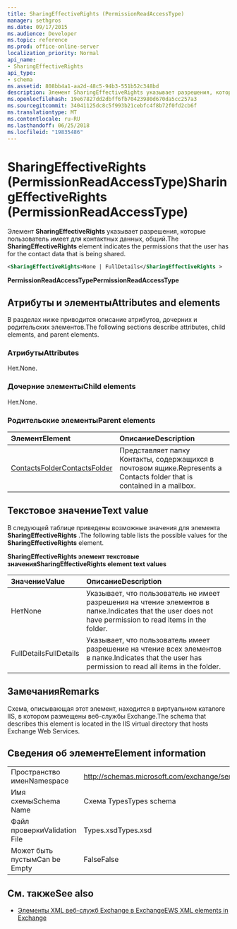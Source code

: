 ```yaml
---
title: SharingEffectiveRights (PermissionReadAccessType)
manager: sethgros
ms.date: 09/17/2015
ms.audience: Developer
ms.topic: reference
ms.prod: office-online-server
localization_priority: Normal
api_name:
- SharingEffectiveRights
api_type:
- schema
ms.assetid: 808bb4a1-aa2d-48c5-94b3-551b52c348bd
description: Элемент SharingEffectiveRights указывает разрешения, которые пользователь имеет для контактных данных, общий.
ms.openlocfilehash: 19e67827dd2dbff6fb70423980d670da5cc257a3
ms.sourcegitcommit: 34041125dc8c5f993b21cebfc4f8b72f0fd2cb6f
ms.translationtype: MT
ms.contentlocale: ru-RU
ms.lasthandoff: 06/25/2018
ms.locfileid: "19835486"
---
```

# <a name="sharingeffectiverights-permissionreadaccesstype"></a><span data-ttu-id="62c11-103">SharingEffectiveRights (PermissionReadAccessType)</span><span class="sxs-lookup"><span data-stu-id="62c11-103">SharingEffectiveRights (PermissionReadAccessType)</span></span>

<span data-ttu-id="62c11-104">Элемент **SharingEffectiveRights** указывает разрешения, которые пользователь имеет для контактных данных, общий.</span><span class="sxs-lookup"><span data-stu-id="62c11-104">The **SharingEffectiveRights** element indicates the permissions that the user has for the contact data that is being shared.</span></span> 
  
```XML
<SharingEffectiveRights>None | FullDetails</SharingEffectiveRights >
```

 <span data-ttu-id="62c11-105">**PermissionReadAccessType**</span><span class="sxs-lookup"><span data-stu-id="62c11-105">**PermissionReadAccessType**</span></span>
## <a name="attributes-and-elements"></a><span data-ttu-id="62c11-106">Атрибуты и элементы</span><span class="sxs-lookup"><span data-stu-id="62c11-106">Attributes and elements</span></span>

<span data-ttu-id="62c11-107">В разделах ниже приводится описание атрибутов, дочерних и родительских элементов.</span><span class="sxs-lookup"><span data-stu-id="62c11-107">The following sections describe attributes, child elements, and parent elements.</span></span>
  
### <a name="attributes"></a><span data-ttu-id="62c11-108">Атрибуты</span><span class="sxs-lookup"><span data-stu-id="62c11-108">Attributes</span></span>

<span data-ttu-id="62c11-109">Нет.</span><span class="sxs-lookup"><span data-stu-id="62c11-109">None.</span></span>
  
### <a name="child-elements"></a><span data-ttu-id="62c11-110">Дочерние элементы</span><span class="sxs-lookup"><span data-stu-id="62c11-110">Child elements</span></span>

<span data-ttu-id="62c11-111">Нет.</span><span class="sxs-lookup"><span data-stu-id="62c11-111">None.</span></span>
  
### <a name="parent-elements"></a><span data-ttu-id="62c11-112">Родительские элементы</span><span class="sxs-lookup"><span data-stu-id="62c11-112">Parent elements</span></span>

|<span data-ttu-id="62c11-113">**Элемент**</span><span class="sxs-lookup"><span data-stu-id="62c11-113">**Element**</span></span>|<span data-ttu-id="62c11-114">**Описание**</span><span class="sxs-lookup"><span data-stu-id="62c11-114">**Description**</span></span>|
|:-----|:-----|
|[<span data-ttu-id="62c11-115">ContactsFolder</span><span class="sxs-lookup"><span data-stu-id="62c11-115">ContactsFolder</span></span>](contactsfolder.md) <br/> |<span data-ttu-id="62c11-116">Представляет папку Контакты, содержащихся в почтовом ящике.</span><span class="sxs-lookup"><span data-stu-id="62c11-116">Represents a Contacts folder that is contained in a mailbox.</span></span>  <br/> |
   
## <a name="text-value"></a><span data-ttu-id="62c11-117">Текстовое значение</span><span class="sxs-lookup"><span data-stu-id="62c11-117">Text value</span></span>

<span data-ttu-id="62c11-118">В следующей таблице приведены возможные значения для элемента **SharingEffectiveRights** .</span><span class="sxs-lookup"><span data-stu-id="62c11-118">The following table lists the possible values for the **SharingEffectiveRights** element.</span></span> 
  
<span data-ttu-id="62c11-119">**SharingEffectiveRights элемент текстовые значения**</span><span class="sxs-lookup"><span data-stu-id="62c11-119">**SharingEffectiveRights element text values**</span></span>

|<span data-ttu-id="62c11-120">**Значение**</span><span class="sxs-lookup"><span data-stu-id="62c11-120">**Value**</span></span>|<span data-ttu-id="62c11-121">**Описание**</span><span class="sxs-lookup"><span data-stu-id="62c11-121">**Description**</span></span>|
|:-----|:-----|
|<span data-ttu-id="62c11-122">Нет</span><span class="sxs-lookup"><span data-stu-id="62c11-122">None</span></span>  <br/> |<span data-ttu-id="62c11-123">Указывает, что пользователь не имеет разрешения на чтение элементов в папке.</span><span class="sxs-lookup"><span data-stu-id="62c11-123">Indicates that the user does not have permission to read items in the folder.</span></span>  <br/> |
|<span data-ttu-id="62c11-124">FullDetails</span><span class="sxs-lookup"><span data-stu-id="62c11-124">FullDetails</span></span>  <br/> |<span data-ttu-id="62c11-125">Указывает, что пользователь имеет разрешение на чтение всех элементов в папке.</span><span class="sxs-lookup"><span data-stu-id="62c11-125">Indicates that the user has permission to read all items in the folder.</span></span>  <br/> |
   
## <a name="remarks"></a><span data-ttu-id="62c11-126">Замечания</span><span class="sxs-lookup"><span data-stu-id="62c11-126">Remarks</span></span>

<span data-ttu-id="62c11-127">Схема, описывающая этот элемент, находится в виртуальном каталоге IIS, в котором размещены веб-службы Exchange.</span><span class="sxs-lookup"><span data-stu-id="62c11-127">The schema that describes this element is located in the IIS virtual directory that hosts Exchange Web Services.</span></span>
  
## <a name="element-information"></a><span data-ttu-id="62c11-128">Сведения об элементе</span><span class="sxs-lookup"><span data-stu-id="62c11-128">Element information</span></span>

|||
|:-----|:-----|
|<span data-ttu-id="62c11-129">Пространство имен</span><span class="sxs-lookup"><span data-stu-id="62c11-129">Namespace</span></span>  <br/> |http://schemas.microsoft.com/exchange/services/2006/types  <br/> |
|<span data-ttu-id="62c11-130">Имя схемы</span><span class="sxs-lookup"><span data-stu-id="62c11-130">Schema Name</span></span>  <br/> |<span data-ttu-id="62c11-131">Схема Types</span><span class="sxs-lookup"><span data-stu-id="62c11-131">Types schema</span></span>  <br/> |
|<span data-ttu-id="62c11-132">Файл проверки</span><span class="sxs-lookup"><span data-stu-id="62c11-132">Validation File</span></span>  <br/> |<span data-ttu-id="62c11-133">Types.xsd</span><span class="sxs-lookup"><span data-stu-id="62c11-133">Types.xsd</span></span>  <br/> |
|<span data-ttu-id="62c11-134">Может быть пустым</span><span class="sxs-lookup"><span data-stu-id="62c11-134">Can be Empty</span></span>  <br/> |<span data-ttu-id="62c11-135">False</span><span class="sxs-lookup"><span data-stu-id="62c11-135">False</span></span>  <br/> |
   
## <a name="see-also"></a><span data-ttu-id="62c11-136">См. также</span><span class="sxs-lookup"><span data-stu-id="62c11-136">See also</span></span>



- [<span data-ttu-id="62c11-137">Элементы XML веб-служб Exchange в Exchange</span><span class="sxs-lookup"><span data-stu-id="62c11-137">EWS XML elements in Exchange</span></span>](ews-xml-elements-in-exchange.md)

